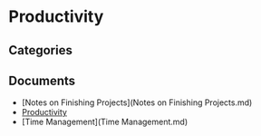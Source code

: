 # Productivity

## Categories


## Documents
- [Notes on Finishing Projects](Notes on Finishing Projects.md)
- [Productivity](Productivity.md)
- [Time Management](Time Management.md)